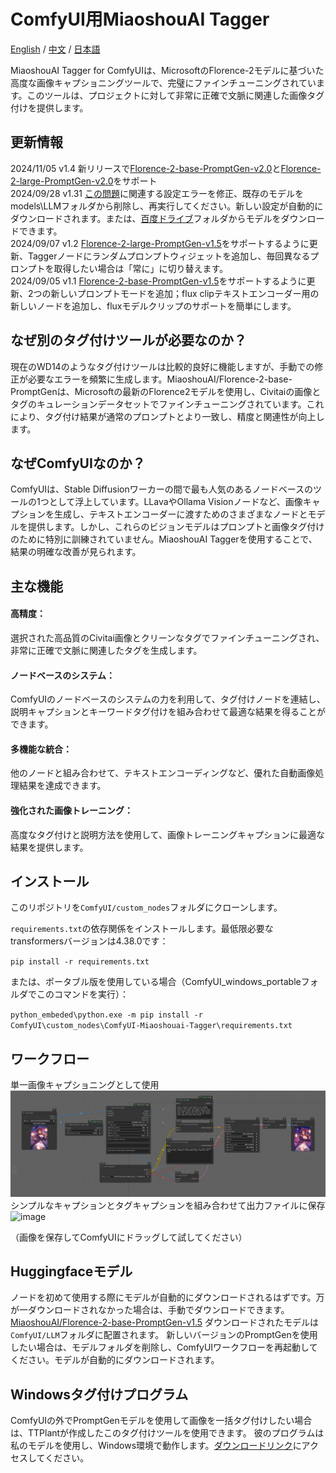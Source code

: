 # ComfyUI用MiaoshouAI Tagger

[English](README.md) / [中文](README_CN.md) / [日本語](README_JP.md)

MiaoshouAI Tagger for ComfyUIは、MicrosoftのFlorence-2モデルに基づいた高度な画像キャプショニングツールで、完璧にファインチューニングされています。このツールは、プロジェクトに対して非常に正確で文脈に関連した画像タグ付けを提供します。

## 更新情報
2024/11/05 v1.4 新リリースで[Florence-2-base-PromptGen-v2.0](https://huggingface.co/MiaoshouAI/Florence-2-base-PromptGen-v2.0)と[Florence-2-large-PromptGen-v2.0](https://huggingface.co/MiaoshouAI/Florence-2-large-PromptGen-v2.0)をサポート</br>
2024/09/28 v1.31 [この問題](https://github.com/miaoshouai/ComfyUI-Miaoshouai-Tagger/issues/15)に関連する設定エラーを修正、既存のモデルをmodels\LLMフォルダから削除し、再実行してください。新しい設定が自動的にダウンロードされます。または、[百度ドライブ](https://pan.baidu.com/s/1h8kLNmukfcUitM7mKRE89w?pwd=4xwc)フォルダからモデルをダウンロードできます。</br>
2024/09/07 v1.2 [Florence-2-large-PromptGen-v1.5](https://huggingface.co/MiaoshouAI/Florence-2-large-PromptGen-v1.5)をサポートするように更新、Taggerノードにランダムプロンプトウィジェットを追加し、毎回異なるプロンプトを取得したい場合は「常に」に切り替えます。<br>
2024/09/05 v1.1 [Florence-2-base-PromptGen-v1.5](https://huggingface.co/MiaoshouAI/Florence-2-base-PromptGen-v1.5)をサポートするように更新、2つの新しいプロンプトモードを追加；flux clipテキストエンコーダー用の新しいノードを追加し、fluxモデルクリップのサポートを簡単にします。

## なぜ別のタグ付けツールが必要なのか？
現在のWD14のようなタグ付けツールは比較的良好に機能しますが、手動での修正が必要なエラーを頻繁に生成します。MiaoshouAI/Florence-2-base-PromptGenは、Microsoftの最新のFlorence2モデルを使用し、Civitaiの画像とタグのキュレーションデータセットでファインチューニングされています。これにより、タグ付け結果が通常のプロンプトとより一致し、精度と関連性が向上します。

## なぜComfyUIなのか？
ComfyUIは、Stable Diffusionワーカーの間で最も人気のあるノードベースのツールの1つとして浮上しています。LLavaやOllama Visionノードなど、画像キャプションを生成し、テキストエンコーダーに渡すためのさまざまなノードとモデルを提供します。しかし、これらのビジョンモデルはプロンプトと画像タグ付けのために特別に訓練されていません。MiaoshouAI Taggerを使用することで、結果の明確な改善が見られます。

## 主な機能
#### 高精度：
選択された高品質のCivitai画像とクリーンなタグでファインチューニングされ、非常に正確で文脈に関連したタグを生成します。
#### ノードベースのシステム：
ComfyUIのノードベースのシステムの力を利用して、タグ付けノードを連結し、説明キャプションとキーワードタグ付けを組み合わせて最適な結果を得ることができます。
#### 多機能な統合：
他のノードと組み合わせて、テキストエンコーディングなど、優れた自動画像処理結果を達成できます。
#### 強化された画像トレーニング：
高度なタグ付けと説明方法を使用して、画像トレーニングキャプションに最適な結果を提供します。

## インストール

このリポジトリを`ComfyUI/custom_nodes`フォルダにクローンします。

`requirements.txt`の依存関係をインストールします。最低限必要なtransformersバージョンは4.38.0です：

`pip install -r requirements.txt`

または、ポータブル版を使用している場合（ComfyUI_windows_portableフォルダでこのコマンドを実行）：

`python_embeded\python.exe -m pip install -r ComfyUI\custom_nodes\ComfyUI-Miaoshouai-Tagger\requirements.txt`

## ワークフロー

単一画像キャプショニングとして使用
![miaoshouai_tagger_single_node_workflow.png](examples/miaoshouai_tagger_single_node_workflow.png)
シンプルなキャプションとタグキャプションを組み合わせて出力ファイルに保存
![image](examples/miaoshouai_tagger_combined_workflow.png)

（画像を保存してComfyUIにドラッグして試してください）

## Huggingfaceモデル
ノードを初めて使用する際にモデルが自動的にダウンロードされるはずです。万が一ダウンロードされなかった場合は、手動でダウンロードできます。
[MiaoshouAI/Florence-2-base-PromptGen-v1.5](https://huggingface.co/MiaoshouAI/Florence-2-base-PromptGen-v1.5)
ダウンロードされたモデルは`ComfyUI/LLM`フォルダに配置されます。
新しいバージョンのPromptGenを使用したい場合は、モデルフォルダを削除し、ComfyUIワークフローを再起動してください。モデルが自動的にダウンロードされます。

## Windowsタグ付けプログラム
ComfyUIの外でPromptGenモデルを使用して画像を一括タグ付けしたい場合は、TTPlantが作成したこのタグ付けツールを使用できます。
彼のプログラムは私のモデルを使用し、Windows環境で動作します。[ダウンロードリンク](https://github.com/TTPlanetPig/Florence_2_tagger)にアクセスしてください。

